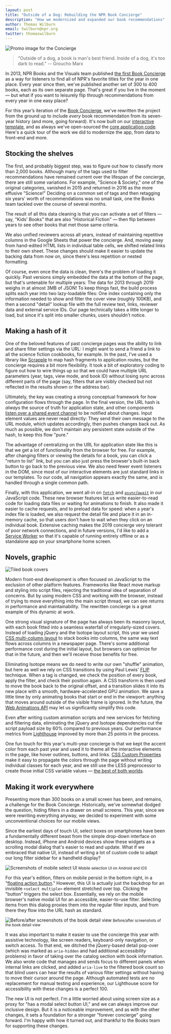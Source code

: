 ```yaml
---
layout: post
title: "Outside of a Dog: Rebuilding the NPR Book Concierge"
description: "How we modernized and expanded our book recommendations"
author: Thomas Wilburn
email: twilburn@npr.org
twitter: thomaswilburn
---
```


![Promo image for the Concierge](/img/book-concierge-2019.jpg)

> "Outside of a dog, a book is man's best friend. Inside of a dog, it's too dark to read."
> -- Groucho Marx

In 2013, NPR Books and the Visuals team published [the first Book Concierge](https://blog.apps.npr.org/2013/12/10/the-book-concierge.html) as a way for listeners to find all of NPR's favorite titles for the year in one place. Every year since then, we've published another set of 300 to 400 books, each as its own separate page. That's great if you live in the moment — but what if you want to leisurely flip through recommendations from every year in one easy place?

For this year’s iteration of the [Book Concierge](http://apps.npr.org/best-books/), we've rewritten the project from the ground up to include *every* book recommendation from its seven-year history (and more, going forward). It's now built on our [interactive template](https://github.com/nprapps/interactive-template), and as always we've open-sourced the [core application code](https://github.com/nprapps/book-concierge). Here's a quick tour of the work we did to modernize the app, from data to front-end and more.

## Stocking the shelves

The first, and probably biggest step, was to figure out how to classify more than 2,000 books. Although many of the tags used to filter recommendations have remained current over the lifespan of the concierge, there are still some variations. For example, "Science & Society," one of the original categories, vanished in 2015 and returned in 2016 as the more effusive "Science!" Deciding on a common set of tags and then retagging six years' worth of recommendations was no small task, one the Books team tackled over the course of several months.

The result of all this data cleaning is that you can activate a set of filters — say, "Kids' Books" that are also "Historical Fiction" — then flip between years to see other books that met those same criteria.

We also unified reviewers across all years, instead of maintaining repetitive columns in the Google Sheets that power the concierge. And, moving away from hand-edited HTML lists in individual table cells, we shifted related links to their own sheet. These changes should make it easier to update the backing data from now on, since there's less repetition or nested formatting.

Of course, even once the data is clean, there's the problem of loading it quickly. Past versions simply embedded the data at the bottom of the page, but that's untenable for multiple years: The data for 2013 through 2019 weighs in at almost 3MB of JSON! To keep things fast, the build process splits each year into two lazy-loadable files: One index containing only the information needed to show and filter the cover view (roughly 100KB), and then a second "detail" lookup file with the full review text, links, reviewer data and external service IDs. Our page technically takes a little longer to load, but since it's split into smaller chunks, users shouldn’t notice.

## Making a hash of it

One of the beloved features of past concierge pages was the ability to link and share filter settings via the URL: I might want to send a friend a link to all the science fiction cookbooks, for example. In the past, I've used a library like [Scrapple](https://github.com/thomaswilburn/scrapple) to map hash fragments to application routes, but the concierge requires a bit more flexibility. It took a bit of exploratory coding to figure out how to wire things up so that we could have multiple URL parameters (year, tags, view mode, and book ID) without losing sync across different parts of the page (say, filters that are visibly checked but not reflected in the results shown or the address bar).

Ultimately, the key was creating a strong conceptual framework for how configuration flows through the page. In the final version, the URL hash is *always* the source of truth for application state, and other components [listen over a shared event channel](https://github.com/nprapps/book-concierge/blob/3dfe730fd05d44328b1fd4329bb36583d9d9f87f/src/js/main.js#L46) to be notified about changes. Input element values are never read directly: They send their own message to the URL module, which updates accordingly, then pushes changes back out. As much as possible, we don't maintain any persistent state outside of the hash, to keep this flow "pure."

The advantage of centralizing on the URL for application state like this is that we get a lot of functionality from the browser for free. For example, after changing filters or viewing the details for a book, you can click a "return to list" link, but you can also just press the browser's built-in back button to go back to the previous view. We also need fewer event listeners in the DOM, since most of our interactive elements are just standard links in our templates. To our code, all navigation appears exactly the same, and is handled through a single common path.

Finally, with this application, we went all-in on [`fetch`](https://developer.mozilla.org/en-US/docs/Web/API/Fetch_API) and [`async`/`await`](https://developer.mozilla.org/en-US/docs/Learn/JavaScript/Asynchronous/Async_await) in our JavaScript code. These new browser features let us write easier-to-read code for loading data files or waiting for animations to finish. It also made it easier to cache requests, and to preload data for speed: when a year's index file is loaded, we also request the detail file and place it in an in-memory cache, so that users don't have to wait when they click on an individual book. Extensive caching makes the 2019 concierge very tolerant of poor network connections, and in future versions, I'd like to add a [Service Worker](https://developer.mozilla.org/en-US/docs/Web/API/Service_Worker_API) so that it's capable of running entirely offline or as a standalone app on your smartphone home screen.

## Novels, graphic

![Tiled book covers](/img/posts/2019-12-03-books/tiles.jpg)

Modern front-end development is often focused on JavaScript to the exclusion of other platform features. Frameworks like React move markup and styling into script files, rejecting the traditional idea of separation of concerns. But by using modern CSS and working *with* the browser, instead of trying to move everything into the main script thread, we can see returns in performance and maintainability. The rewritten concierge is a great example of this dynamic at work.

One strong visual signature of the page has always been its masonry layout, with each book fitted into a seamless waterfall of irregularly-sized covers. Instead of loading jQuery and the Isotope layout script, this year we used [CSS multi-column layout](https://developer.mozilla.org/en-US/docs/Web/CSS/CSS_Columns) to stack books into columns, the same way text flows across columns in a newspaper page. There's some additional performance cost during the initial layout, but browsers can optimize for that in the future, and then we'll receive those benefits for free.

Eliminating Isotope means we do need to write our own "shuffle" animation, but here as well we rely on CSS transitions by using Paul Lewis' [FLIP](https://aerotwist.com/blog/flip-your-animations/) technique. When a tag is changed, we check the position of every book, apply the filter, and check their position again. A CSS transform is then used to move the book back to the original offset, and a transition slides it into its new place with a smooth, hardware-accelerated GPU animation. We save a little time by only animating books that start or end in the viewport: anything that moves around outside of the visible frame is ignored. In the future, the [Web Animations API](https://developer.mozilla.org/en-US/docs/Web/API/Web_Animations_API) may let us significantly simplify this code.

Even after writing custom animation scripts and new services for fetching and filtering data, eliminating the jQuery and Isotope dependencies cut the script payload size by 60% compared to previous years. Our performance metrics from [Lighthouse](https://developers.google.com/web/tools/lighthouse) improved by more than 25 points in the process.

One fun touch for this year's multi-year concierge is that we kept the accent color from each past year and used it to theme all the interactive elements in the page, like hover outlines, buttons, and links. [CSS Custom Properties](https://developer.mozilla.org/en-US/docs/Web/CSS/--*) make it easy to propagate the colors through the page without writing individual classes for each year, and we still use the LESS preprocessor to create those initial CSS variable values — [the best of both worlds](https://github.com/nprapps/book-concierge/blob/3dfe730fd05d44328b1fd4329bb36583d9d9f87f/src/css/theming.less#L16).

## Making it work everywhere

Presenting more than 300 books on a small screen has been, and remains, a challenge for the Book Concierge. Historically, we've somewhat dodged the question, hiding filters in a drawer on small screens. This year, since we were rewriting everything anyway, we decided to experiment with some unconventional choices for our mobile views.

Since the earliest days of touch UI, select boxes on smartphones have been a fundamentally different beast from the simple drop-down interface on desktop. Instead, iPhone and Android devices show these widgets as a scrolling modal dialog that's easier to read and update. What if we embraced that native UI, instead of writing a lot of custom code to adapt our long filter sidebar for a handheld display?

![Screenshots of mobile select UI](/img/posts/2019-12-03-books/mobile-select.jpg)
<small>Mobile selection UI on Android and iOS</small>

For this year's edition, filters on mobile persist in the bottom right, in a "[floating action button](https://material.io/components/buttons-floating-action-button/)." However, this UI is actually just the backdrop for an invisible `<select multiple>` element stretched over top. Clicking the "button" triggers the select box. Essentially, we rely on the mobile browser's native modal UI for an accessible, easier-to-use filter. Selecting items from this dialog proxies them into the regular filter inputs, and from there they flow into the URL hash as standard.

![Before/after screenshots of the book detail view](/img/posts/2019-12-03-books/details.jpg)
<small>Before/after screenshots of the book detail view</small>

It was also important to make it easier to use the concierge this year with assistive technology, like screen readers, keyboard-only navigation, or switch access. To that end, we ditched the jQuery-based detail pop-over (which was marked as `aria-hidden` and had additional accessibility problems) in favor of taking over the catalog section with book information. We also wrote code that manages and sends focus to different panels when internal links are clicked, and added `aria-live` to the filtered book count so that blind users can hear the results of various filter settings without having to move their cursor around the page. Although automated tests are no replacement for manual testing and experience, our Lighthouse score for accessibility with these changes is a perfect 100.

The new UI is not perfect. I'm a little worried about using screen size as a proxy for "has a modal select button UI," and we can always improve our inclusive design. But it is a noticeable improvement, and as with the other changes, it sets a foundation for a stronger "forever concierge" going forward. I'm happy with how it turned out, and thankful to the Books team for supporting these changes.
